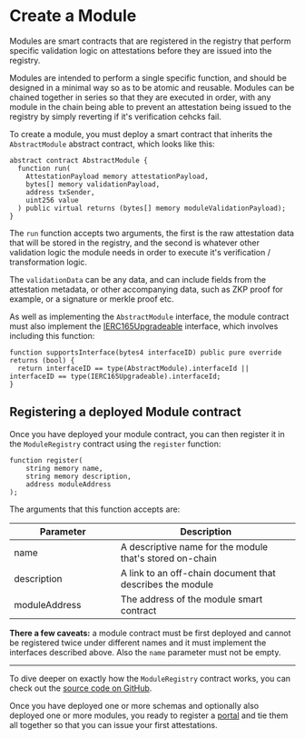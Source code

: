 # Create a Module

Modules are smart contracts that are registered in the registry that perform specific validation logic on attestations before they are issued into the registry.

Modules are intended to perform a single specific function, and should be designed in a minimal way so as to be atomic and reusable.  Modules can be chained together in series so that they are executed in order, with any module in the chain being able to prevent an attestation being issued to the registry by simply reverting if it's verification cehcks fail.

To create a module, you must deploy a smart contract that inherits the `AbstractModule` abstract contract, which looks like this:

```solidity
abstract contract AbstractModule {
  function run(
    AttestationPayload memory attestationPayload,
    bytes[] memory validationPayload,
    address txSender,
    uint256 value
  ) public virtual returns (bytes[] memory moduleValidationPayload);
}
```

The `run` function accepts two arguments, the first is the raw attestation data that will be stored in the registry, and the second is whatever other validation logic the module needs in order to execute it's verification / transformation logic.

The `validationData` can be any data, and can include fields from the attestation metadata, or other accompanying data, such as ZKP proof for example, or a signature or merkle proof etc.

As well as implementing the `AbstractModule` interface, the module contract must also implement the [IERC165Upgradeable](https://github.com/OpenZeppelin/openzeppelin-contracts-upgradeable/blob/master/contracts/utils/introspection/IERC165Upgradeable.sol) interface, which involves including this function:

```solidity
function supportsInterface(bytes4 interfaceID) public pure override returns (bool) {
  return interfaceID == type(AbstractModule).interfaceId || interfaceID == type(IERC165Upgradeable).interfaceId;
}
```

## Registering a deployed Module contract

Once you have deployed your module contract, you can then register it in the `ModuleRegistry` contract using the `register` function:

```solidity
function register(
    string memory name,
    string memory description,
    address moduleAddress
);
```

The arguments that this function accepts are:

<table><thead><tr><th width="172">Parameter</th><th>Description</th></tr></thead><tbody><tr><td>name</td><td>A descriptive name for the module that's stored on-chain</td></tr><tr><td>description</td><td>A link to an off-chain document that describes the module</td></tr><tr><td>moduleAddress</td><td>The address of the module smart contract</td></tr></tbody></table>

**There a few caveats:** a module contract must be first deployed and cannot be registered twice under different names and it must implement the interfaces described above.  Also the `name` parameter must not be empty.

***

To dive deeper on exactly how the `ModuleRegistry` contract works, you can check out the [source code on GitHub](https://github.com/Consensys/linea-attestation-registry/blob/dev/contracts/src/ModuleRegistry.sol).

Once you have deployed one or more schemas and optionally also deployed one or more modules, you ready to register a [portal](create-a-portal.md) and tie them all together so that you can issue your first attestations.
